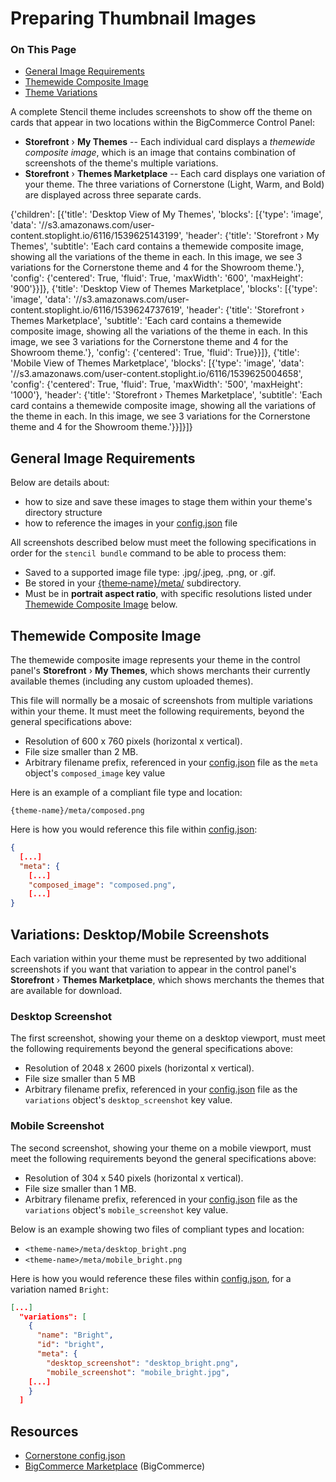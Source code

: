 <h1>Preparing Thumbnail Images</h1>
<div class="otp" id="no-index">
	<h3> On This Page </h3>
	<ul>
    <li><a href="#preparing_general-image">General Image Requirements</a></li>
    <li><a href="#preparing_themewide-composite">Themewide Composite Image</a></li>
    <li><a href="#preparing_variations">Theme Variations</a></li>
	</ul>
</div>

A complete Stencil theme includes screenshots to show off the theme on cards that appear in two locations within the BigCommerce Control Panel:

* **Storefront** › **My Themes** -- Each individual card displays a _themewide composite image_, which is an image that contains combination of screenshots of the theme's multiple variations. 
* **Storefront** › **Themes Marketplace** -- Each card displays one variation of your theme. The three variations of Cornerstone (Light, Warm, and Bold) are displayed across three separate cards.

<div class="tab-block">
    {'children': [{'title': 'Desktop View of My Themes', 'blocks': [{'type': 'image', 'data': '//s3.amazonaws.com/user-content.stoplight.io/6116/1539625143199', 'header': {'title': 'Storefront › My Themes', 'subtitle': 'Each card contains a themewide composite image, showing all the variations of the theme in each. In this image, we see 3 variations for the Cornerstone theme and 4 for the Showroom theme.'}, 'config': {'centered': True, 'fluid': True, 'maxWidth': '600', 'maxHeight': '900'}}]}, {'title': 'Desktop View of Themes Marketplace', 'blocks': [{'type': 'image', 'data': '//s3.amazonaws.com/user-content.stoplight.io/6116/1539624737619', 'header': {'title': 'Storefront › Themes Marketplace', 'subtitle': 'Each card contains a themewide composite image, showing all the variations of the theme in each. In this image, we see 3 variations for the Cornerstone theme and 4 for the Showroom theme.'}, 'config': {'centered': True, 'fluid': True}}]}, {'title': 'Mobile View of Themes Marketplace', 'blocks': [{'type': 'image', 'data': '//s3.amazonaws.com/user-content.stoplight.io/6116/1539625004658', 'config': {'centered': True, 'fluid': True, 'maxWidth': '500', 'maxHeight': '1000'}, 'header': {'title': 'Storefront › Themes Marketplace', 'subtitle': 'Each card contains a themewide composite image, showing all the variations of the theme in each. In this image, we see 3 variations for the Cornerstone theme and 4 for the Showroom theme.'}}]}]}
</div>

<a href='#preparing_general-image' aria-hidden='true' class='block-anchor'  id='preparing_general-image'><i aria-hidden='true' class='linkify icon'></i></a>

## General Image Requirements

Below are details about:
* how to size and save these images to stage them within your theme's directory structure
* how to reference the images in your <span class="fn"><a href="https://github.com/bigcommerce/cornerstone/blob/master/config.json">config.json</a></span> file

All screenshots described below must meet the following specifications in order for the `stencil bundle` command to be able to process them:

* Saved to a supported image file type: .jpg/.jpeg, .png, or .gif.
* Be stored in your <span class="fp"><a href="https://github.com/bigcommerce/cornerstone/tree/master/meta">{theme‑name}/meta/</a></span> subdirectory.
* Must be in **portrait aspect ratio**, with specific resolutions listed under [Themewide Composite Image](#preparing_themewide-composite) below.

<a href='#preparing_themewide-composite' aria-hidden='true' class='block-anchor'  id='preparing_themewide-composite'><i aria-hidden='true' class='linkify icon'></i></a>

## Themewide Composite Image

The themewide composite image represents your theme in the control panel's **Storefront** › **My Themes**, which shows merchants their currently available themes (including any custom uploaded themes). 

This file will normally be a mosaic of screenshots from multiple variations within your theme. It must meet the following requirements, beyond the general specifications above:

* Resolution of 600 x 760 pixels (horizontal x vertical).
* File size smaller than 2 MB.
* Arbitrary filename prefix, referenced in your <span class="fn"><a href="https://github.com/bigcommerce/cornerstone/blob/master/config.json">config.json</a></span> file as the `meta` object's `composed_image` key value

Here is an example of a compliant file type and location:

`{theme‑name}/meta/composed.png`

Here is how you would reference this file within <span class="fn"><a href="https://github.com/bigcommerce/cornerstone/blob/master/config.json">config.json</a></span>:


<!--
title: "config.json"
subtitle: "Referencing composed.png"
lineNumbers: true
-->

```json
{
  [...]
  "meta": {
    [...]
    "composed_image": "composed.png",	
    [...]
}
```

<a href='#preparing_variations' aria-hidden='true' class='block-anchor'  id='preparing_variations'><i aria-hidden='true' class='linkify icon'></i></a>

## Variations: Desktop/Mobile Screenshots

Each variation within your theme must be represented by two additional screenshots if you want that variation to appear in the control panel's  **Storefront** › **Themes Marketplace**, which shows merchants the themes that are available for download.

### Desktop Screenshot

The first screenshot, showing your theme on a desktop viewport, must meet the following requirements beyond the general specifications above: 
* Resolution of 2048 x 2600 pixels (horizontal x vertical).
* File size smaller than 5 MB
* Arbitrary filename prefix, referenced in your <span class="fn"><a href="https://github.com/bigcommerce/cornerstone/blob/master/config.json">config.json</a></span> file as the `variations` object's `desktop_screenshot` key value.
	
### Mobile Screenshot

The second screenshot, showing your theme on a mobile viewport, must meet the following requirements beyond the general specifications above: 
* Resolution of 304 x 540 pixels (horizontal x vertical).
* File size smaller than 1 MB.
* Arbitrary filename prefix, referenced in your <span class="fn"><a href="https://github.com/bigcommerce/cornerstone/blob/master/config.json"> config.json</a></span> file as the `variations` object's `mobile_screenshot` key value.

Below is an example showing two files of compliant types and location:

* `<theme‑name>/meta/desktop_bright.png`
* `<theme‑name>/meta/mobile_bright.png`	

Here is how you would reference these files within <span class="fn"><a href="https://github.com/bigcommerce/cornerstone/blob/master/config.json">config.json</a></span>, for a variation named `Bright`:


 

<!--
title: "config.json"
subtitle: "Referencing Bright Variation"
lineNumbers: true
-->

```json
[...]
  "variations": [
    {
      "name": "Bright",
      "id": "bright",
      "meta": {
        "desktop_screenshot": "desktop_bright.png",
        "mobile_screenshot": "mobile_bright.jpg",
    [...]
    }
  ]

```



## Resources
* [Cornerstone config.json](https://github.com/bigcommerce/cornerstone/blob/master/config.json)
* [BigCommerce Marketplace](https://www.bigcommerce.com/apps/) (BigCommerce)

